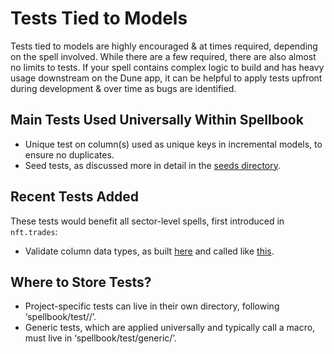 # Tests Tied to Models

Tests tied to models are highly encouraged & at times required, depending on the spell involved. While there are a few required, there are also almost no limits to tests. If your spell contains complex logic to build and has heavy usage downstream on the Dune app, it can be helpful to apply tests upfront during development & over time as bugs are identified.

## Main Tests Used Universally Within Spellbook

- Unique test on column(s) used as unique keys in incremental models, to ensure no duplicates.
- Seed tests, as discussed more in detail in the [seeds directory](../seeds/seed_overview.md).

## Recent Tests Added

These tests would benefit all sector-level spells, first introduced in `nft.trades`:
- Validate column data types, as built [here](https://github.com/duneanalytics/spellbook/blob/d6b5acc1dbd01e67e6cb23d96da6f3fc3ec7d268/tests/generic/check_column_types.sql#L6) and called like [this](https://github.com/duneanalytics/spellbook/blob/main/models/_sector/nft/trades/chains/arbitrum/platforms/_schema.yml#L14).

## Where to Store Tests?

- Project-specific tests can live in their own directory, following ‘spellbook/test/<project>/’.
- Generic tests, which are applied universally and typically call a macro, must live in ‘spellbook/test/generic/’.